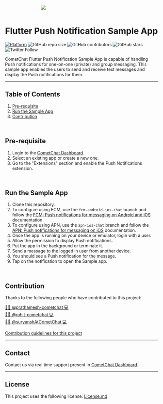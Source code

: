 <div style="width:100%">
	<div style="width:50%; display:inline-block">
		<p align="center">
         <img align="center" src="https://avatars2.githubusercontent.com/u/45484907?s=200&v=4"/>
		</p>	
	</div>	
</div>

# Flutter Push Notification Sample App

[![Platform](https://img.shields.io/badge/Platform-flutter-blue.svg)](#)
![GitHub repo size](https://img.shields.io/github/repo-size/cometchat-pro/android-java-chat-push-notification-app)
![GitHub contributors](https://img.shields.io/github/contributors/cometchat-pro/android-java-chat-push-notification-app)
![GitHub stars](https://img.shields.io/github/stars/cometchat-pro/android-java-chat-push-notification-app?style=social)
![Twitter Follow](https://img.shields.io/twitter/follow/cometchat?style=social)

CometChat Flutter Push Notification Sample App is capable of handling Push notifications for one-on-one (private) and group messaging. This sample app enables the users to send and receive text messages and display the Push notifications for them.

---

## Table of Contents

1. [Pre-requisite](#pre-requisite)
2. [Run the Sample App](#run-the-sample-app)
3. [Contribution](#contribution)
</br>

## Pre-requisite
1. Login to the [CometChat Dashboard](https://app.cometchat.com/).
2. Select an existing app or create a new one.
4. Go to the "Extensions" section and enable the Push Notifications extension.
</br>

## Run the Sample App
1. Clone this repository.
2. To configure using FCM, use the `fcm-android-ios-chat` branch and follow the [FCM: Push notifications for messaging on Android and iOS](https://www.cometchat.com/docs/extensions/flutter-push-notifications#fcm-push-notifications-for-messaging-on-android-and-ios) documentation.
3. To configure using APN, use the `apn-ios-chat` branch and follow the [APN: Push notifications for messaging on iOS](https://www.cometchat.com/docs/extensions/flutter-push-notifications#apn-push-notifications-for-messaging-on-ios) documentation.
4. Once the app is running on your device or emulator, login with a user.
5. Allow the permission to display Push notifications.
6. Put the app in the background or terminate it.
7. Send a message to the logged in user from another device.
8. You should see a Push notification for the message.
9. Tap on the notification to open the Sample app.
</br>

## Contribution

Thanks to the following people who have contributed to this project:

[👨‍💻 @prathamesh-cometchat 💻](https://github.com/prathamesh-cometchat) <br>
[👨‍💻 @rohit-cometchat 💻](https://github.com/rohit-cometchat) <br>
[👨‍💻 @suryanshAtCometChat 💻](https://github.com/suryanshAtCometChat) <br>

[Contribution guidelines for this project](CONTRIBUTING.md)

---

## Contact

Contact us via real time support present in [CometChat Dashboard](https://app.cometchat.com/).

---

## License

This project uses the following license: [License.md](LICENSE).